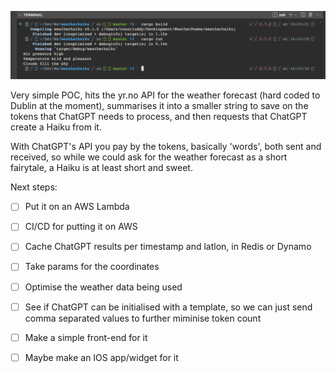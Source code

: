 ![Haiku](.github/readme.png)

Very simple POC, hits the yr.no API for the weather forecast (hard coded to Dublin at the moment), summarises it into a smaller string to save on the tokens that ChatGPT needs to process, and then requests that ChatGPT create a Haiku from it.

With ChatGPT's API you pay by the tokens, basically 'words', both sent and received, so while we could ask for the weather forecast as a short fairytale, a Haiku is at least short and sweet.

Next steps:
- [ ] Put it on an AWS Lambda
- [ ] CI/CD for putting it on AWS
- [ ] Cache ChatGPT results per timestamp and latlon, in Redis or Dynamo
- [ ] Take params for the coordinates
- [ ] Optimise the weather data being used
- [ ] See if ChatGPT can be initialised with a template, so we can just send comma separated values to further miminise token count
- [ ] Make a simple front-end for it
- [ ] Maybe make an IOS app/widget for it


